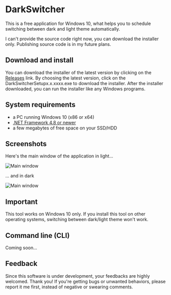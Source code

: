 # DarkSwitcher
This is a free application for Windows 10, what helps you to schedule switching between dark and light theme automatically.

I can't provide the source code right now, you can download the installer only. Publishing source code is in my future plans.

## Download and install
You can download the installer of the latest version by clicking on the [Releases](https://github.com/iminet/darkswitcher/releases) link. By choosing the latest version, click on the DarkSwitcherSetupx.x.xxxx.exe to download the installer. After the installer downloaded, you can run the installer like any Windows programs.

## System requirements
- a PC running Windows 10 (x86 or x64)
- [.NET Framework 4.8 or newer](https://dotnet.microsoft.com/download/dotnet-framework)
- a few megabytes of free space on your SSD/HDD

## Screenshots
Here's the main window of the application in light...

![Main window](https://i.ibb.co/RN39Brx/darkswitcher-screenshot-1-0-7780.png)

... and in dark

![Main window](https://i.ibb.co/8df6c1f/darkswitcher-screenshot-dark-1-0-7780.png)

## Important
This tool works on Windows 10 only. If you install this tool on other operating systems, switching between dark/light theme won't work.

## Command line (CLI)
Coming soon...

## Feedback
Since this software is under development, your feedbacks are highly welcomed. Thank you! If you're getting bugs or unwanted behaviors, please report it me first, instead of negative or swearing comments.

